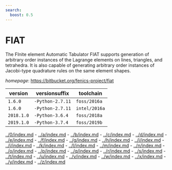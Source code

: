 ```yaml
---
search:
  boost: 0.5
---
```

# FIAT

The FInite element Automatic Tabulator FIAT supports generation of arbitrary order  instances of the Lagrange elements on lines, triangles, and tetrahedra. It is also capable of generating  arbitrary order instances of Jacobi-type quadrature rules on the same element shapes.

*homepage*: <https://bitbucket.org/fenics-project/fiat>

version | versionsuffix | toolchain
--------|---------------|----------
``1.6.0`` | ``-Python-2.7.11`` | ``foss/2016a``
``1.6.0`` | ``-Python-2.7.11`` | ``intel/2016a``
``2018.1.0`` | ``-Python-3.6.4`` | ``foss/2018a``
``2019.1.0`` | ``-Python-3.7.4`` | ``foss/2019b``

[../0/index.md](0) - [../a/index.md](a) - [../b/index.md](b) - [../c/index.md](c) - [../d/index.md](d) - [../e/index.md](e) - [../f/index.md](f) - [../g/index.md](g) - [../h/index.md](h) - [../i/index.md](i) - [../j/index.md](j) - [../k/index.md](k) - [../l/index.md](l) - [../m/index.md](m) - [../n/index.md](n) - [../o/index.md](o) - [../p/index.md](p) - [../q/index.md](q) - [../r/index.md](r) - [../s/index.md](s) - [../t/index.md](t) - [../u/index.md](u) - [../v/index.md](v) - [../w/index.md](w) - [../x/index.md](x) - [../y/index.md](y) - [../z/index.md](z)

